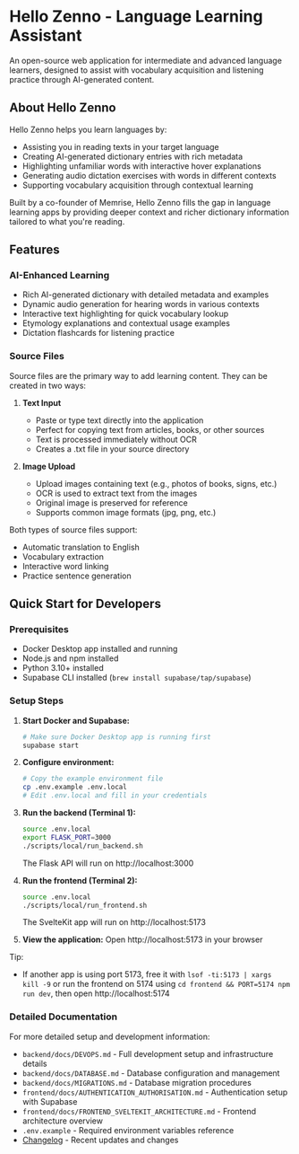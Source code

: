 # Hello Zenno - Language Learning Assistant

An open-source web application for intermediate and advanced language learners, designed to assist with vocabulary acquisition and listening practice through AI-generated content.

## About Hello Zenno

Hello Zenno helps you learn languages by:
- Assisting you in reading texts in your target language
- Creating AI-generated dictionary entries with rich metadata
- Highlighting unfamiliar words with interactive hover explanations
- Generating audio dictation exercises with words in different contexts
- Supporting vocabulary acquisition through contextual learning

Built by a co-founder of Memrise, Hello Zenno fills the gap in language learning apps by providing deeper context and richer dictionary information tailored to what you're reading.

## Features

### AI-Enhanced Learning
- Rich AI-generated dictionary with detailed metadata and examples
- Dynamic audio generation for hearing words in various contexts
- Interactive text highlighting for quick vocabulary lookup
- Etymology explanations and contextual usage examples
- Dictation flashcards for listening practice

### Source Files
Source files are the primary way to add learning content. They can be created in two ways:

1. **Text Input**
   - Paste or type text directly into the application
   - Perfect for copying text from articles, books, or other sources
   - Text is processed immediately without OCR
   - Creates a .txt file in your source directory

2. **Image Upload**
   - Upload images containing text (e.g., photos of books, signs, etc.)
   - OCR is used to extract text from the images
   - Original image is preserved for reference
   - Supports common image formats (jpg, png, etc.)

Both types of source files support:
- Automatic translation to English
- Vocabulary extraction
- Interactive word linking
- Practice sentence generation

## Quick Start for Developers

### Prerequisites
- Docker Desktop app installed and running
- Node.js and npm installed
- Python 3.10+ installed
- Supabase CLI installed (`brew install supabase/tap/supabase`)

### Setup Steps

1. **Start Docker and Supabase:**
   ```bash
   # Make sure Docker Desktop app is running first
   supabase start
   ```

2. **Configure environment:**
   ```bash
   # Copy the example environment file
   cp .env.example .env.local
   # Edit .env.local and fill in your credentials
   ```

3. **Run the backend (Terminal 1):**
   ```bash
   source .env.local
   export FLASK_PORT=3000
   ./scripts/local/run_backend.sh
   ```
   The Flask API will run on http://localhost:3000

4. **Run the frontend (Terminal 2):**
   ```bash
   source .env.local
   ./scripts/local/run_frontend.sh
   ```
   The SvelteKit app will run on http://localhost:5173

5. **View the application:**
   Open http://localhost:5173 in your browser

Tip:
- If another app is using port 5173, free it with `lsof -ti:5173 | xargs kill -9` or run the frontend on 5174 using `cd frontend && PORT=5174 npm run dev`, then open http://localhost:5174

### Detailed Documentation

For more detailed setup and development information:
- `backend/docs/DEVOPS.md` - Full development setup and infrastructure details
- `backend/docs/DATABASE.md` - Database configuration and management
- `backend/docs/MIGRATIONS.md` - Database migration procedures
- `frontend/docs/AUTHENTICATION_AUTHORISATION.md` - Authentication setup with Supabase
- `frontend/docs/FRONTEND_SVELTEKIT_ARCHITECTURE.md` - Frontend architecture overview
- `.env.example` - Required environment variables reference
- [Changelog](/changelog) - Recent updates and changes 